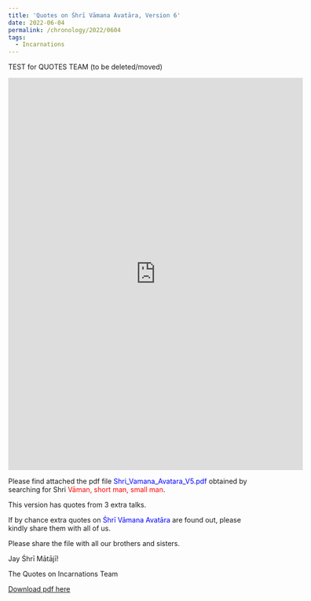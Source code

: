 ```yaml
---
title: 'Quotes on Śhrī Vāmana Avatāra, Version 6'
date: 2022-06-04
permalink: /chronology/2022/0604
tags:
  - Incarnations
---
```


TEST for QUOTES TEAM (to be deleted/moved)

<p><embed src="https://drive.google.com/viewerng/viewer?embedded=true&url=https://seven-teams.github.io/files/Shri_Vamana_Avatara_V5.pdf" width="600" height="800"></p>

Please find attached the pdf file <font color="blue">Shri_Vamana_Avatara_V5.pdf</font> obtained by searching for Shri <font color="red">Vāman, short man, small man</font>.   

This version has quotes from 3 extra talks.

If by chance extra quotes on <font color="blue">Śhrī Vāmana Avatāra</font> are found out, please kindly share them with all of us.  

Please share the file with all our brothers and sisters.  

Jay Śhrī Mātājī!  

The Quotes on Incarnations Team  

[Download pdf here](http://seven-teams.github.io/files/Shri_Vamana_Avatara_V5.pdf)
